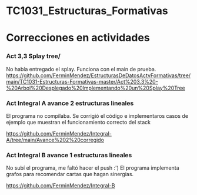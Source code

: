 # TC1031_Estructuras_Formativas


# Correcciones en actividades
 ### Act 3,3 Splay tree/
No había entregado el splay. Funciona con el main de prueba.
 https://github.com/FerminMendez/EstructurasDeDatosActvFormativas/tree/main/TC1031-Estructuras-Formativas-master/Act%203.3%20-%20Arbol%20Desplegado%20Implementando%20un%20Splay%20Tree
 
 ### Act Integral A avance 2 estructuras lineales
 El programa no compilaba. Se corrigió el código e implementaros casos de ejemplo que muestran el funcionamiento correcto del stack
 
 https://github.com/FerminMendez/Integral-A/tree/main/Avance%202%20corregido
 
  ### Act Integral B avance 1 estructuras lineales
  No subí el programa, me faltó hacer el push :')
  El programa implementa grafos para recomendar cartas que hagan sinergias.
  
  https://github.com/FerminMendez/Integral-B
